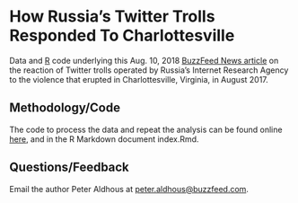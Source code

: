 # How Russia’s Twitter Trolls Responded To Charlottesville

Data and [R](https://www.r-project.org/) code underlying this Aug. 10, 2018 [BuzzFeed News article](https://www.buzzfeednews.com/article/peteraldhous/russia-twitter-trolls-charlottesville) on the reaction of Twitter trolls operated by Russia’s Internet Research Agency to the violence that erupted in Charlottesville, Virginia, in August 2017.

## Methodology/Code

The code to process the data and repeat the analysis can be found online [here](https://buzzfeednews.github.io/2018-08-charlottesville-twitter_trolls), and in the R Markdown document index.Rmd.


## Questions/Feedback

Email the author Peter Aldhous at peter.aldhous@buzzfeed.com.
